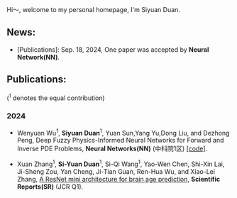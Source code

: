 Hi～, welcome to my personal homepage, I'm Siyuan Duan.
## News:
+ [Publications]: Sep. 18, 2024, One paper was accepted by **Neural Network(NN)**.
## Publications:
(<sup>1</sup> denotes the equal contribution)

### 2024

+ Wenyuan Wu<sup>1</sup>, **Siyuan Duan**<sup>1</sup>, Yuan Sun,Yang Yu,Dong Liu, and Dezhong Peng, Deep Fuzzy Physics-Informed Neural Networks for Forward and Inverse PDE Problems, **Neural Networks(NN)** (中科院1区) [[code]](https://github.com/siyuancncd/FPINNs).

+ Xuan Zhang<sup>1</sup>, **Si-Yuan Duan**<sup>1</sup>, Si-Qi Wang<sup>1</sup>, Yao-Wen Chen, Shi-Xin Lai, Ji-Sheng Zou, Yan Cheng, Ji-Tian Guan, Ren-Hua Wu, and Xiao-Lei Zhang, [A ResNet mini architecture for brain age prediction](https://www.nature.com/articles/s41598-024-61915-5), **Scientific Reports(SR)** (JCR Q1).

<!--
**duansiyuanNB/duansiyuanNB** is a ✨ _special_ ✨ repository because its `README.md` (this file) appears on your GitHub profile.

Here are some ideas to get you started:

- 🔭 I’m currently working on ...
- 🌱 I’m currently learning ...
- 👯 I’m looking to collaborate on ...
- 🤔 I’m looking for help with ...
- 💬 Ask me about ...
- 📫 How to reach me: ...
- 😄 Pronouns: ...
- ⚡ Fun fact: ...
👋
-->
